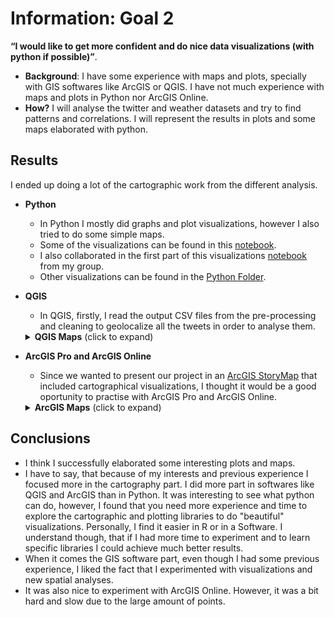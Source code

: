 # Information: Goal 2

**“I would like to get more confident and do nice data visualizations (with python if possible)”**. 
 * **Background**: I have some experience with maps and plots, specially with GIS softwares like ArcGIS or QGIS. I have not much experience with maps and plots in Python nor ArcGIS Online.  
 * **How?** I will analyse the twitter and weather datasets and try to find patterns and correlations. I will represent the results in plots and some maps elaborated with python.
 
## Results
I ended up doing a lot of the cartographic work from the different analysis.

* **Python**
  * In Python I mostly did graphs and plot visualizations, however I also tried to do some simple maps. 
  * Some of the visualizations can be found in this [notebook](https://github.com/gerardathletics/SmartEnvironments-PersonalPortfolio/blob/master/Information/Goal-2/Python/TweetsMaps.ipynb).
  * I also collaborated in the first part of this visualizations [notebook](https://github.com/gerardathletics/SmartEnvironments-PersonalPortfolio/blob/master/Information/Goal-2/Python/ANALYSIS%20AND%20VISUALISATIONS%20-%20Group%202.ipynb) from my group.
  * Other visualizations can be found in the [Python Folder](https://github.com/gerardathletics/SmartEnvironments-PersonalPortfolio/tree/master/Information/Goal-2/Python).
* **QGIS**
  * In QGIS, firstly, I read the output CSV files from the pre-processing and cleaning to geolocalize all the tweets in order to analyse them.
  <details>
    <summary><b>QGIS Maps</b> (click to expand)</summary>
 
  <!-- toc -->
  |                  Title                 |  Map  | Elaboration                                            |
  |:---------------------------------------:|:-------:| ----------------------------------------------------------------- |
  |Total tweets by Hexagonal Grid  |[<img src="https://github.com/gerardathletics/SmartEnvironments-PersonalPortfolio/blob/master/Information/Goal-2/Qgis/Tweets_Hex_Grid_2d.png" width=50% />](https://github.com/gerardathletics/SmartEnvironments-PersonalPortfolio/blob/master/Information/Goal-2/Qgis/Tweets_Hex_Grid_2d.png)[<img src="https://github.com/gerardathletics/SmartEnvironments-PersonalPortfolio/blob/master/Information/Goal-2/Qgis/Tweets_Hex_Grid.png" width=50% />](https://github.com/gerardathletics/SmartEnvironments-PersonalPortfolio/blob/master/Information/Goal-2/Qgis/Tweets_Hex_Grid.png)| Hexagonal Grid elaborated with MMQIS plugin. Then, "Count points in Polygon". 3D visualization elaborated with Qgis2threejs. |
  |Tweets by Building |[<img src="https://github.com/gerardathletics/SmartEnvironments-PersonalPortfolio/blob/master/Information/Goal-2/Qgis/TweetsByBuilding2.png" width=50% />](https://github.com/gerardathletics/SmartEnvironments-PersonalPortfolio/blob/master/Information/Goal-2/Qgis/TweetsByBuilding2.png)[<img src="https://github.com/gerardathletics/SmartEnvironments-PersonalPortfolio/blob/master/Information/Goal-2/Qgis/TweetsBuildings2.png" width=50% />](https://github.com/gerardathletics/SmartEnvironments-PersonalPortfolio/blob/master/Information/Goal-2/Qgis/TweetsBuildings2.png)|Queried the buildings from QuickOSM plugin. Then, "Count points in Polygon. Used CartoDbDarkMatter background and inversed Viridis color ramp |
  |Positive and Negative Tweets by Land Use Type |[<img src="https://github.com/gerardathletics/SmartEnvironments-PersonalPortfolio/blob/master/Information/Goal-2/Qgis/LanduseType_Tweets.png" width=50% />](https://github.com/gerardathletics/SmartEnvironments-PersonalPortfolio/blob/master/Information/Goal-2/Qgis/LanduseType_Tweets.png)|Downloaded the land use types from [Amsterdam Open Data](https://data.amsterdam.nl/), then I used the tool "Join Attributes by Location" with the tweet points.|
  |Positive and Negative Tweets Clusters|[<img src="https://github.com/gerardathletics/SmartEnvironments-PersonalPortfolio/blob/master/Information/Goal-2/Qgis/positive_tweets_cluster.png" width=50% />](https://github.com/gerardathletics/SmartEnvironments-PersonalPortfolio/blob/master/Information/Goal-2/Qgis/positive_tweets_cluster.png) [<img src="https://github.com/gerardathletics/SmartEnvironments-PersonalPortfolio/blob/master/Information/Goal-2/Qgis/negative_tweets_cluster.png" width=50% />](https://github.com/gerardathletics/SmartEnvironments-PersonalPortfolio/blob/master/Information/Goal-2/Qgis/negative_tweets_cluster.png)|To do this map, I created an squared/rectagonal grid over the tweets area. Then, I counted the points in polygons and I created centroids from the grid squares. I used the size assistant to use the flannery scale method. Inspired by [this](https://geolabs.wordpress.com/2016/03/16/how-to-count-overlapping-points-in-qgis-cluster-point-map/).|
  <!-- tocstop -->
  
  </details>
  
* **ArcGIS Pro and ArcGIS Online**
  * Since we wanted to present our project in an [ArcGIS StoryMap](https://storymaps.arcgis.com/stories/9af24266f96e42e4aae1daf34ad4ac3e) that included cartographical visualizations, I thought it would be a good oportunity to practise with ArcGIS Pro and ArcGIS Online. 
  <details>
    <summary><b>ArcGIS Maps</b> (click to expand)</summary>
 
  <!-- toc -->
  |                  Title                 | Elaboration                                            |
  |:---------------------------------------:| ----------------------------------------------------------------- |
  |[Tweets by Land Use Type](https://arcg.is/1n15P1)| The same as in QGis|
  |[Positive and Negative Comparison](https://wur-girs.maps.arcgis.com/apps/StorytellingSwipe/index.html?appid=b6473b63861f447e904e19bb3c4da0eb)| Plotting the positive and negative tweets. They are also divided by "Inside" or "Outside" (I selected them by location and created a new layer)|
  |[Positive and Negative, Weather Geo-Means Comparison](https://wur-girs.maps.arcgis.com/home/item.html?id=ebe8f19f73a74ef48e7cd5c382f82ee4)|In ArcGIS-Pro I created the means (and also median) using Mean Center and Median center, from spatial statistics|
  |[Clusters and Outliers](https://arcg.is/0DqyS4)|Made this spatial analysis using the Optimized Outlier Analysis|
  |[Tweets by Hex-grid](https://arcg.is/1LWyCP)|Data processed in QGis, exported to ArcGIS Pro|
  |[Amsterdam Landuse Types](https://arcg.is/0DqyS4)|Data from [Amsterdam Open Data](https://data.amsterdam.nl/)|

  <!-- tocstop -->
  
  </details>

## Conclusions
* I think I successfully elaborated some interesting plots and maps. 
* I have to say, that because of my interests and previous experience I focused more in the cartography part. I did more part in softwares like QGIS and ArcGIS than in Python. It was interesting to see what python can do, however, I found that you need more experience and time to explore the cartographic and plotting libraries to do "beautiful" visualizations. Personally, I find it easier in R or in a Software. I understand though, that if I had more time to experiment and to learn specific libraries I could achieve much better results. 
* When it comes the GIS software part, even though I had some previous experience, I liked the fact that I experimented with visualizations and new spatial analyses. 
* It was also nice to experiment with ArcGIS Online. However, it was a bit hard and slow due to the large amount of points.
